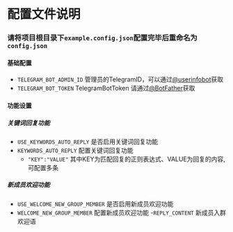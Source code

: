 # 配置文件说明

### 请将项目根目录下`example.config.json`配置完毕后重命名为`config.json`

#### 基础配置
- `TELEGRAM_BOT_ADMIN_ID` 管理员的TelegramID，可以通过[@userinfobot](https://t.me/userinfobot)获取
- `TELEGRAM_BOT_TOKEN` TelegramBotToken 请通过[@BotFather](https://t.me/BotFather)获取

#### 功能设置
##### 关键词回复功能
- `USE_KEYWORDS_AUTO_REPLY` 是否启用关键词回复功能
- `KEYWORDS_AUTO_REPLY` 配置关键词回复功能
    - `"KEY":"VALUE"` 其中KEY为匹配回复的正则表达式、VALUE为回复的内容,可配置多条
##### 新成员欢迎功能
- `USE_WELCOME_NEW_GROUP_MEMBER` 是否启用新成员欢迎功能
- `WELCOME_NEW_GROUP_MEMBER` 配置新成员欢迎功能
    -`REPLY_CONTENT`  新成员入群欢迎语